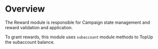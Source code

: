 # **Overview**

The Reward module is responsible for Campaign state management and reward validation and application.

To grant rewards, this module uses `subaccount` module methods to TopUp the subaccount balance.
